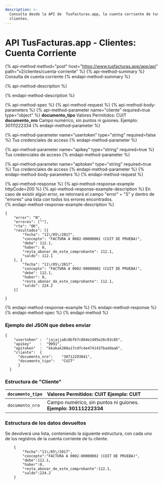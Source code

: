 ```yaml
---
description: >-
  Consulta desde la API de  TusFacturas.app, la cuenta corriente de tus
  clientes.
---
```


# API TusFacturas.app  - Clientes: Cuenta Corriente

{% api-method method="post" host="https://www.tusfacturas.app/app/api" path="v2/clientes/cuenta-corriente" %}
{% api-method-summary %}
Consulta de cuenta corriente
{% endapi-method-summary %}

{% api-method-description %}

{% endapi-method-description %}

{% api-method-spec %}
{% api-method-request %}
{% api-method-body-parameters %}
{% api-method-parameter name="cliente" required=true type="object" %}
**documento\_tipo**    Valores Permitidos: CUIT   
**documento\_nro**    Campo numérico, sin puntos ni guiones. Ejemplo: 30111222334
{% endapi-method-parameter %}

{% api-method-parameter name="usertoken" type="string" required=false %}
Tus credenciales de acceso
{% endapi-method-parameter %}

{% api-method-parameter name="apikey" type="string" required=true %}
Tus credenciales de acceso
{% endapi-method-parameter %}

{% api-method-parameter name="apitoken" type="string" required=true %}
Tus credenciales de acceso
{% endapi-method-parameter %}
{% endapi-method-body-parameters %}
{% endapi-method-request %}

{% api-method-response %}
{% api-method-response-example httpCode=200 %}
{% api-method-response-example-description %}
En caso de existir algún error, se retornará el campo "error" = "S" y dentro de "errores" una lista con todos los errores encontrados.  
{% endapi-method-response-example-description %}

```
{
	"error": "N",
	"errores": [""],
	"rta": "OK",
	"resultados": [{
		"fecha": "11\/05\/2017",
		"concepto": "FACTURA A 0002-00000001 (CUIT DE PRUEBA)",
		"debe": 112.1,
		"haber": 0,
		"resta_abonar_de_este_comprobante": 112.1,
		"saldo": 112.1
	}, {
		"fecha": "11\/05\/2017",
		"concepto": "FACTURA A 0002-00000002 (CUIT DE PRUEBA)",
		"debe": 112.1,
		"haber": 0,
		"resta_abonar_de_este_comprobante": 112.1,
		"saldo": 224.2
	}]
 
}
```
{% endapi-method-response-example %}
{% endapi-method-response %}
{% endapi-method-spec %}
{% endapi-method %}

### Ejemplo del JSON que debes enviar 

```text
{
    "usertoken" :  "jajajja8c8bf67c884e1405e26c03c85",
    "apikey"    :  "9991",    
    "apitoken"  :  "kkakak208a17cdfc4e4741437baddaa6",    
    "cliente":  {       
      "documento_nro":    "30712293841",
      "documento_tipo":   "CUIT"
      }
  }
```

### Estructura de "Cliente"

| `documento_tipo` | Valores Permitidos: **CUIT** **Ejemplo: CUIT** |
| :--- | :--- |
| `documento_nro` | Campo numérico, sin puntos ni guiones. **Ejemplo: 30111222334** |

### Estructura de los datos devueltos

Se devolverá una lista, conteniendo la siguiente estructura,  con cada uno de los registros de la cuenta corriente de tu cliente.

```text
    {
        "fecha":"11\/05\/2017",
        "concepto":"FACTURA A 0002-00000002 (CUIT DE PRUEBA)",
        "debe":112.1,
        "haber":0,
        "resta_abonar_de_este_comprobante":112.1,
        "saldo":224.2
    }
```



